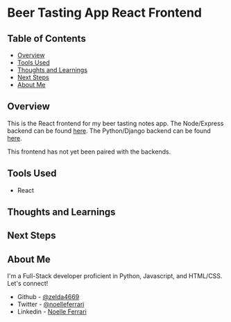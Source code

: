 # Beer Tasting App React Frontend

## Table of Contents

- [Overview](#overview)
- [Tools Used](#tools-used)
- [Thoughts and Learnings](#thoughts-and-learnings)
- [Next Steps](#next-steps)
- [About Me](#about-me)

## Overview

This is the React frontend for my beer tasting notes app. The Node/Express backend can be found [here](https://github.com/zelda4669/beer-tasting-express). The Python/Django backend can be found [here](https://github.com/zelda4669/beer-tasting-django).

This frontend has not yet been paired with the backends.

## Tools Used

- React

## Thoughts and Learnings


## Next Steps



## About Me

I'm a Full-Stack developer proficient in Python, Javascript, and HTML/CSS. Let's connect!

- Github - [@zelda4669](https://github.com/zelda4669)
- Twitter - [@noelleferrari](https://twitter.com/noelleferrari)
- Linkedin - [Noelle Ferrari](https://www.linkedin.com/in/noelleferrari/)